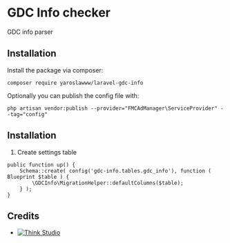 # GDC Info checker

GDC info parser

## Installation

Install the package via composer:

```shell
composer require yaroslawww/laravel-gdc-info
```

Optionally you can publish the config file with:

```shell
php artisan vendor:publish --provider="FMCAdManager\ServiceProvider" --tag="config"
```

## Installation

1. Create settings table

```injectablephp
public function up() {
    Schema::create( config('gdc-info.tables.gdc_info'), function ( Blueprint $table ) {
        \GDCInfo\MigrationHelper::defaultColumns($table);
    } );
}
```

## Credits

- [![Think Studio](https://yaroslawww.github.io/images/sponsors/packages/logo-think-studio.png)](https://think.studio/) 
